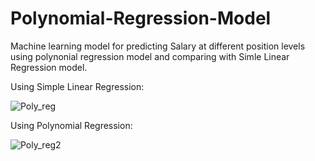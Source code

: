# Polynomial-Regression-Model
Machine learning model for predicting Salary at different position levels using polynonial regression model and comparing with Simle Linear Regression model.

Using Simple Linear Regression:

![Poly_reg](https://user-images.githubusercontent.com/86152376/157183797-5c8c54aa-55b0-4442-b569-8cc1ac1ae9c5.png)

Using Polynomial Regression:

![Poly_reg2](https://user-images.githubusercontent.com/86152376/157183865-0dcc57cf-f229-484f-9626-46d365d58941.png)
